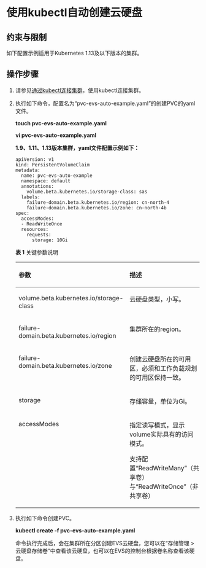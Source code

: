 # 使用kubectl自动创建云硬盘<a name="cce_10_0312"></a>

## 约束与限制<a name="section946015116135"></a>

如下配置示例适用于Kubernetes 1.13及以下版本的集群。

## 操作步骤<a name="section15671218115516"></a>

1.  请参见[通过kubectl连接集群](通过kubectl连接集群.md)，使用kubectl连接集群。
2.  执行如下命令，配置名为“pvc-evs-auto-example.yaml”的创建PVC的yaml文件。

    **touch pvc-evs-auto-example.yaml**

    **vi pvc-evs-auto-example.yaml**

    **1.9、1.11、1.13版本集群，yaml文件配置示例如下：**

    ```
    apiVersion: v1
    kind: PersistentVolumeClaim
    metadata:
      name: pvc-evs-auto-example
      namespace: default
      annotations:
        volume.beta.kubernetes.io/storage-class: sas
      labels:
        failure-domain.beta.kubernetes.io/region: cn-north-4
        failure-domain.beta.kubernetes.io/zone: cn-north-4b
    spec:
      accessModes:
      - ReadWriteOnce
      resources:
        requests:
          storage: 10Gi
    ```

    **表 1**  关键参数说明

    <a name="table86161748194217"></a>
    <table><thead align="left"><tr id="row761604815426"><th class="cellrowborder" valign="top" width="45.540000000000006%" id="mcps1.2.3.1.1"><p id="p8617104844215"><a name="p8617104844215"></a><a name="p8617104844215"></a>参数</p>
    </th>
    <th class="cellrowborder" valign="top" width="54.459999999999994%" id="mcps1.2.3.1.2"><p id="p5617548174214"><a name="p5617548174214"></a><a name="p5617548174214"></a>描述</p>
    </th>
    </tr>
    </thead>
    <tbody><tr id="row1261764813422"><td class="cellrowborder" valign="top" width="45.540000000000006%" headers="mcps1.2.3.1.1 "><p id="p86174487428"><a name="p86174487428"></a><a name="p86174487428"></a>volume.beta.kubernetes.io/storage-class</p>
    </td>
    <td class="cellrowborder" valign="top" width="54.459999999999994%" headers="mcps1.2.3.1.2 "><p id="p661712486425"><a name="p661712486425"></a><a name="p661712486425"></a>云硬盘类型，小写。</p>
    </td>
    </tr>
    <tr id="row26171848134218"><td class="cellrowborder" valign="top" width="45.540000000000006%" headers="mcps1.2.3.1.1 "><p id="p8617174874217"><a name="p8617174874217"></a><a name="p8617174874217"></a>failure-domain.beta.kubernetes.io/region</p>
    </td>
    <td class="cellrowborder" valign="top" width="54.459999999999994%" headers="mcps1.2.3.1.2 "><p id="p35531117164317"><a name="p35531117164317"></a><a name="p35531117164317"></a>集群所在的region。</p>
    </td>
    </tr>
    <tr id="row13617348184211"><td class="cellrowborder" valign="top" width="45.540000000000006%" headers="mcps1.2.3.1.1 "><p id="p561774810425"><a name="p561774810425"></a><a name="p561774810425"></a>failure-domain.beta.kubernetes.io/zone</p>
    </td>
    <td class="cellrowborder" valign="top" width="54.459999999999994%" headers="mcps1.2.3.1.2 "><p id="p41813230438"><a name="p41813230438"></a><a name="p41813230438"></a>创建云硬盘所在的可用区，必须和工作负载规划的可用区保持一致。</p>
    </td>
    </tr>
    <tr id="row861774844217"><td class="cellrowborder" valign="top" width="45.540000000000006%" headers="mcps1.2.3.1.1 "><p id="p461754834215"><a name="p461754834215"></a><a name="p461754834215"></a>storage</p>
    </td>
    <td class="cellrowborder" valign="top" width="54.459999999999994%" headers="mcps1.2.3.1.2 "><p id="p186179486429"><a name="p186179486429"></a><a name="p186179486429"></a>存储容量，单位为Gi。</p>
    </td>
    </tr>
    <tr id="row761774811423"><td class="cellrowborder" valign="top" width="45.540000000000006%" headers="mcps1.2.3.1.1 "><p id="p12617448124215"><a name="p12617448124215"></a><a name="p12617448124215"></a>accessModes</p>
    </td>
    <td class="cellrowborder" valign="top" width="54.459999999999994%" headers="mcps1.2.3.1.2 "><p id="p76171248174211"><a name="p76171248174211"></a><a name="p76171248174211"></a>指定读写模式，显示volume实际具有的访问模式。</p>
    <p id="p2617348184218"><a name="p2617348184218"></a><a name="p2617348184218"></a>支持配置“ReadWriteMany”（共享卷）与“ReadWriteOnce”（非共享卷）</p>
    </td>
    </tr>
    </tbody>
    </table>

3.  执行如下命令创建PVC。

    **kubectl create -f pvc-evs-auto-example.yaml**

    命令执行完成后，会在集群所在分区创建EVS云硬盘，您可以在“存储管理 \> 云硬盘存储卷“中查看该云硬盘，也可以在EVS的控制台根据卷名称查看该硬盘。


